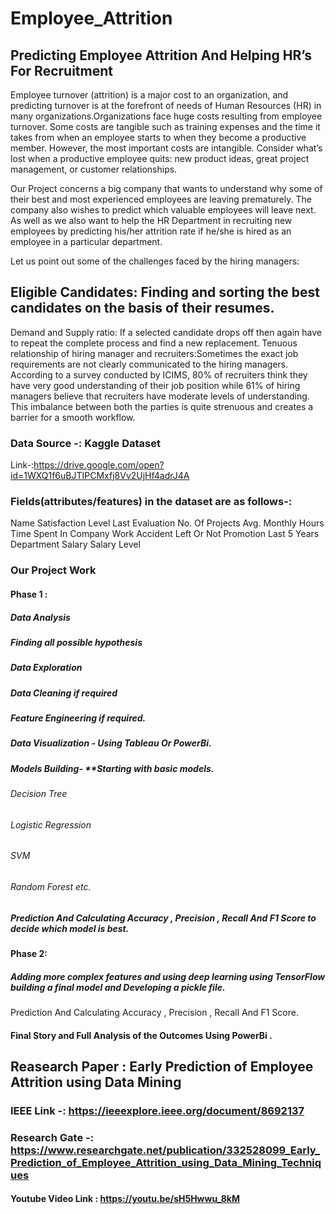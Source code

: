 


# Employee_Attrition



## Predicting Employee Attrition And Helping HR’s  For Recruitment


Employee turnover (attrition) is a major cost to an organization, and predicting turnover is at the forefront of needs of Human Resources (HR) in many organizations.Organizations face huge costs resulting from employee turnover. 
Some costs are tangible such as training expenses and the time it takes from when an employee starts to when they become a productive member. However, the most important costs are intangible. Consider what’s lost when a productive employee quits: new product ideas, great project management, or customer relationships.

Our Project concerns a big company that wants to understand why some of their best and most experienced employees are leaving prematurely. The company also wishes to predict which valuable employees will leave next. As well as we also want to help the HR Department in recruiting new employees by predicting his/her attrition rate if he/she is hired as an employee in a particular department. 

Let us point out some of the challenges faced by the hiring managers:

## Eligible Candidates: Finding and sorting the best candidates on the basis of their resumes.
Demand and Supply ratio:  If a selected candidate drops off then again have to repeat the complete process and find a new replacement.
Tenuous relationship of hiring manager and recruiters:Sometimes the exact job requirements are not clearly communicated to the hiring managers. According to a survey conducted by ICIMS, 80% of recruiters think they have very good understanding of their job position while 61% of hiring managers believe that recruiters have moderate levels of understanding. This imbalance between both the parties is quite strenuous and creates a barrier for a smooth workflow.





### Data Source -: Kaggle Dataset
Link-:https://drive.google.com/open?id=1WXQ1f6uBJTIPCMxfj8Vv2UjHf4adrJ4A

### Fields(attributes/features) in the dataset are as follows-:

Name
Satisfaction Level
Last Evaluation
No. Of Projects
Avg. Monthly Hours
Time Spent In Company
Work Accident
Left Or Not
Promotion Last 5 Years
Department
Salary
Salary Level

### Our Project Work 


#### Phase 1 : 
##### Data Analysis
##### Finding all possible hypothesis
##### Data Exploration
##### Data Cleaning if required
##### Feature Engineering if required.

##### Data Visualization - Using  Tableau Or PowerBi.

##### Models Building- **Starting with basic models.
###### Decision Tree
###### Logistic Regression
###### SVM
###### Random Forest etc.
##### Prediction And Calculating Accuracy , Precision , Recall And F1 Score to decide which model is best.

#### Phase 2:

##### Adding more complex features and using deep learning using TensorFlow  building a final model  and Developing a pickle file.
Prediction And Calculating Accuracy , Precision , Recall And F1 Score.

#### Final Story and Full Analysis of the Outcomes Using PowerBi .

## Reasearch Paper : Early Prediction of Employee Attrition using Data Mining
### IEEE Link -: https://ieeexplore.ieee.org/document/8692137 
### Research Gate -: https://www.researchgate.net/publication/332528099_Early_Prediction_of_Employee_Attrition_using_Data_Mining_Techniques

#### Youtube Video Link : https://youtu.be/sH5Hwwu_8kM
